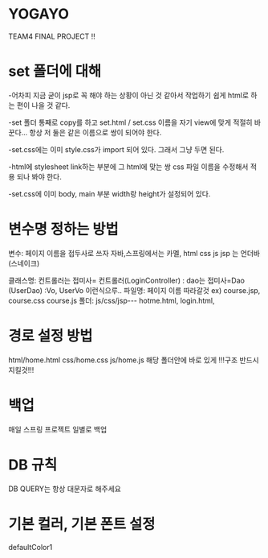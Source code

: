 # YOGAYO

TEAM4 FINAL PROJECT !!

# set 폴더에 대해

-어차피 지금 굳이 jsp로 꼭 해야 하는 상황이 아닌 것 같아서 작업하기 쉽게 html로 하는 편이 나을 것 같다.

-set 폴더 통째로 copy를 하고 set.html / set.css 이름을 자기 view에 맞게 적절히 바꾼다... 항상 저 둘은 같은 이름으로 쌍이 되어야 한다.

-set.css에는 이미 style.css가 import 되어 있다. 그래서 그냥 두면 된다.

-html에 stylesheet link하는 부분에 그 html에 맞는 쌍 css 파일 이름을 수정해서 적용 되나 봐야 한다.

-set.css에 이미 body, main 부분 width랑 height가 설정되어 있다.

# 변수명 정하는 방법
변수: 페이지 이름을 접두사로 쓰자
       자바,스프링에서는 카멜, html css js jsp 는 언더바(스네이크)
       
클래스명: 컨트롤러는 접미사= 컨트롤러(LoginController)
	: dao는   접미사=Dao (UserDao)
	:Vo, UserVo 이런식으루..
파일명: 페이지 이름 따라갈것 ex) course.jsp, course.css course.js
폴더: js/css/jsp--- hotme.html, login.html, 


# 경로 설정 방법
html/home.html
css/home.css
js/home.js
해당 폴더안에 바로 있게
!!!구조 반드시 지킬것!!!

# 백업 
매일 스프링 프로젝트 일별로 백업

# DB 규칙
DB QUERY는 항상 대문자로 해주세요



# 기본 컬러, 기본 폰트 설정
defaultColor1
